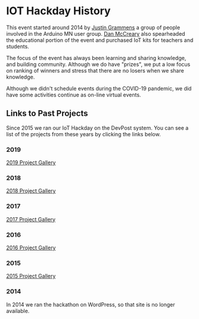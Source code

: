 # IOT Hackday History

This event started around 2014 by [Justin Grammens](https://www.linkedin.com/in/justingrammens/) a group of people involved in the Arduino MN user group.  [Dan McCreary](https://www.linkedin.com/in/danmccreary) also spearheaded the educational portion of the event and purchased IoT kits for teachers and students.

The focus of the event has always been learning and sharing knowledge, and building community.  Although we do have "prizes", we put a low focus on ranking of winners and stress that there are no losers when we share knowledge.

Although we didn't schedule events during the COVID-19 pandemic, we did have some activities continue as on-line virtual events.

## Links to Past Projects

Since 2015 we ran our IoT Hackday on the DevPost system.  You can see a list of the projects from these years by clicking the links below.

### 2019

[2019 Project Gallery](https://iothackday2019.devpost.com/project-gallery)

### 2018

[2018 Project Gallery](https://iothackday2018.devpost.com/project-gallery)

### 2017

[2017 Project Gallery](https://iothackday2017.devpost.com/project-gallery)


### 2016

[2016 Project Gallery](https://iothackday2016.devpost.com/project-gallery)

### 2015

[2015 Project Gallery](https://iothackday2015.devpost.com/project-gallery)

### 2014

In 2014 we ran the hackathon on WordPress, so that site is no longer available.






